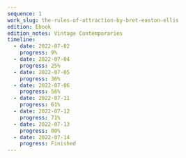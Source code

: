 ```yaml
---
sequence: 1
work_slug: the-rules-of-attraction-by-bret-easton-ellis
edition: Ebook
edition_notes: Vintage Contemporaries
timeline:
  - date: 2022-07-02
    progress: 9%
  - date: 2022-07-04
    progress: 25%
  - date: 2022-07-05
    progress: 36%
  - date: 2022-07-06
    progress: 56%
  - date: 2022-07-11
    progress: 61%
  - date: 2022-07-12
    progress: 71%
  - date: 2022-07-13
    progress: 80%
  - date: 2022-07-14
    progress: Finished
---
```


